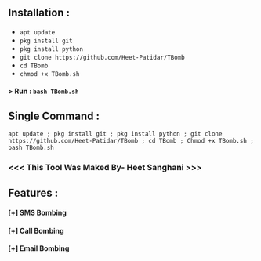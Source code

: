 
## Installation :

* `apt update`
* `pkg install git`
* `pkg install python`
* `git clone https://github.com/Heet-Patidar/TBomb`
* `cd TBomb`
* `chmod +x TBomb.sh`
#### > Run : `bash TBomb.sh`

## Single Command :
```
apt update ; pkg install git ; pkg install python ; git clone https://github.com/Heet-Patidar/TBomb ; cd TBomb ; Chmod +x TBomb.sh ; bash TBomb.sh
```


### <<< This Tool Was Maked By- Heet Sanghani  >>>

## Features :
#### [+] SMS Bombing
#### [+] Call Bombing
#### [+] Email Bombing



